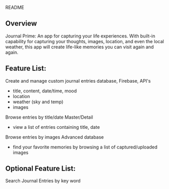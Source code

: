 README

Overview
---------
Journal Prime: An app for capturing your life experiences.  With built-in capability for capturing your thoughts, images, location, and even the local weather, this app will create life-like memories you can visit again and again.

Feature List:
---------------
Create and manage custom journal entries              database, Firebase, API's
* title, content, date/time, mood
* location
* weather (sky and temp)
* images

Browse entries by title/date                          Master/Detail
* view a list of entries containing title, date

Browse entries by images                              Advanced database
* find your favorite memories by browsing a list of captured/uploaded images

Optional Feature List:
-------------------------
Search Journal Entries by key word
